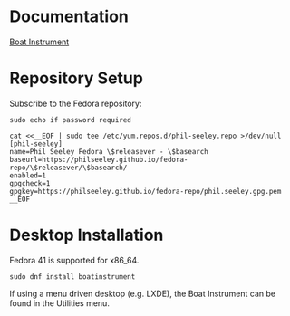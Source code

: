 # Documentation

[Boat Instrument](https://philseeley.github.io/docs/boatinstrument/main.html)

# Repository Setup

Subscribe to the Fedora repository:

```shell
sudo echo if password required

cat <<__EOF | sudo tee /etc/yum.repos.d/phil-seeley.repo >/dev/null
[phil-seeley]
name=Phil Seeley Fedora \$releasever - \$basearch
baseurl=https://philseeley.github.io/fedora-repo/\$releasever/\$basearch/
enabled=1
gpgcheck=1
gpgkey=https://philseeley.github.io/fedora-repo/phil.seeley.gpg.pem
__EOF
```

# Desktop Installation

Fedora 41 is supported for x86_64.

```shell
sudo dnf install boatinstrument
```

If using a menu driven desktop (e.g. LXDE), the Boat Instrument can be found in the Utilities menu.

